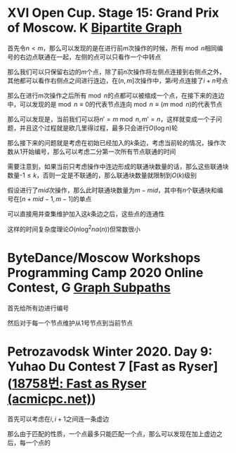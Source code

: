 # XVI Open Cup. Stage 15: Grand Prix of Moscow. K [Bipartite Graph](https://official.contest.yandex.ru/opencupXVI/contest/2366/problems/K)

首先令$n<m$，那么可以发现的是在进行前$m$次操作的时候，所有$\bmod n$相同编号的右边点联通在一起，左侧的点可以只看作一个中转点

那么我们可以只保留右边的$m$个点，除了前$n$次操作将左侧点连接到右侧点之外，其他都可以看作右侧点之间进行连边，在$(n,m]$次操作中，第$i$号点连接了$i+n$号点

那么在进行$m$次操作之后所有$\bmod n$的点都可以被缩成一个点，在接下来的连边中，可以发现的是$\bmod n\equiv 0$的代表节点连向$\bmod n\equiv (m\bmod n)$的代表节点

那么可以发现是，当前我们可以将$n'=m\bmod n,m'=n$，这样就变成一个子问题，并且这个过程就是欧几里得过程，最多只会进行$O(\log n)$轮

那么接下来的问题就是考虑在初始已经加入的$k$条边，考虑当前轮的情况，操作次数从1开始编号，那么可以考虑二分第一次所有节点联通的时间

需要注意到，如果当前只考虑操作中连边形成的联通块数量的话，那么这些联通块数量-1$\leq k$，否则一定是不联通的，那么联通块数量就限制到$O(k)$级别

假设进行了$mid$次操作，那么此时联通块数量为$m-mid$，其中有$n$个联通块和编号在$[n+mid-1,m-1]$的单点

可以直接用并查集维护加入这$k$条边之后，这些点的连通性

这样的时间复杂度理论$O(n\log ^2n \alpha(n))$但常数很小

# ByteDance/Moscow Workshops Programming Camp 2020 Online Contest, G [Graph Subpaths](https://haltoj.top/d/haoba/p/155)

首先给所有边进行编号

然后对于每一个节点维护从1号节点到当前节点

# Petrozavodsk Winter 2020. Day 9: Yuhao Du Contest 7 [Fast as Ryser]([18758번: Fast as Ryser (acmicpc.net)](https://www.acmicpc.net/problem/18758))

首先可以考虑在$i,i+1$之间连一条虚边

那么由于匹配的性质，一个点最多只能匹配一个点，那么可以发现在加上虚边之后，每一个点的